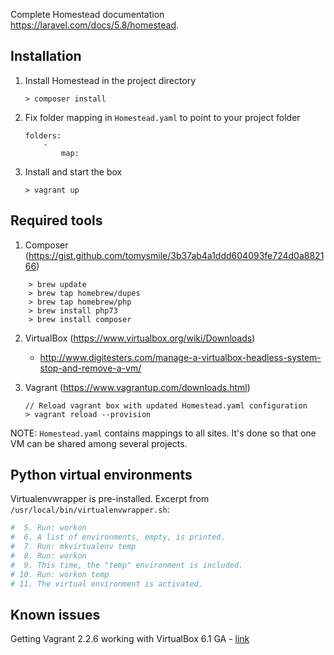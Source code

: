Complete Homestead documentation https://laravel.com/docs/5.8/homestead.

## Installation

1. Install Homestead in the project directory
	```
	> composer install
	```
2. Fix folder mapping in `Homestead.yaml` to point to your project folder
    ```
    folders:
        -
            map:
    ```
3. Install and start the box
	```
	> vagrant up
	```

## Required tools
1. Composer (https://gist.github.com/tomysmile/3b37ab4a1ddd604093fe724d0a882166)
```
	> brew update
	> brew tap homebrew/dupes
	> brew tap homebrew/php
	> brew install php73
	> brew install composer
```

2. VirtualBox (https://www.virtualbox.org/wiki/Downloads)
	- http://www.digitesters.com/manage-a-virtualbox-headless-system-stop-and-remove-a-vm/
	
3. Vagrant (https://www.vagrantup.com/downloads.html)
	```
	// Reload vagrant box with updated Homestead.yaml configuration
	> vagrant reload --provision
	```

NOTE:
`Homestead.yaml` contains mappings to all sites. It's done so that one VM can be shared among several projects.

## Python virtual environments
Virtualenvwrapper is pre-installed. Excerpt from `/usr/local/bin/virtualenvwrapper.sh`:
```bash
#  5. Run: workon
#  6. A list of environments, empty, is printed.
#  7. Run: mkvirtualenv temp
#  8. Run: workon
#  9. This time, the "temp" environment is included.
# 10. Run: workon temp
# 11. The virtual environment is activated.
```

## Known issues
Getting Vagrant 2.2.6 working with VirtualBox 6.1 GA - [link](https://blogs.oracle.com/scoter/post/getting-vagrant-226-working-with-virtualbox-61-ga)
